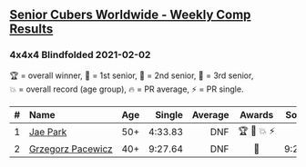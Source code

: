 <style>table {white-space: nowrap;}</style>
<link rel="stylesheet" type="text/css" href="/scw-comp/css/flags.css" />

## [Senior Cubers Worldwide - Weekly Comp Results](/scw-comp/results/)
### 4x4x4 Blindfolded 2021-02-02

<span style="white-space: nowrap;">🏆 = overall winner</span>, <span style="white-space: nowrap;">🥇 = 1st senior</span>, <span style="white-space: nowrap;">🥈 = 2nd senior</span>, <span style="white-space: nowrap;">🥉 = 3rd senior</span>, <span style="white-space: nowrap;">💥 = overall record (age group)</span>, <span style="white-space: nowrap;">🔥 = PR average</span>, <span style="white-space: nowrap;">⚡ = PR single</span>.

| # | Name | Age | Single | Average | Awards | Solve 1 | Solve 2 | Solve 3 | Video |
| :--: | :-- | :--: | --: | --: | :--: | --: | --: | --: | :-- |
| 1 | [Jae Park](../../persons/jae_park/444bf.md) | 50+ | 4:33.83 | DNF | 🏆 🥇 💥 ⚡ | DNF | DNF | 4:33.83 | [Desktop](https://www.facebook.com/events/508664813631510/permalink/512024466628878) / [Mobile](https://m.facebook.com/events/508664813631510?view=permalink&id=512024466628878) |
| 2 | [Grzegorz Pacewicz](../../persons/grzegorz_pacewicz/444bf.md) | 40+ | 9:27.64 | DNF | 🥈 | 9:27.64 | DNF | 10:03.00 | [Desktop](https://www.facebook.com/events/508664813631510/permalink/512418999922758) / [Mobile](https://m.facebook.com/events/508664813631510?view=permalink&id=512418999922758) |

<!-- Global site tag (gtag.js) - Google Analytics -->
<script async src="https://www.googletagmanager.com/gtag/js?id=UA-86348435-3"></script>
<script>window.dataLayer = window.dataLayer || []; function gtag() {dataLayer.push(arguments);} gtag('js', new Date()); gtag('config', 'UA-86348435-3');</script>

